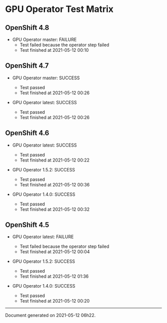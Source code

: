 
GPU Operator Test Matrix
========================

OpenShift 4.8
-------------

* GPU Operator master: FAILURE
  - Test failed because the operator step failed
  - Test finished at 2021-05-12 00:10

OpenShift 4.7
-------------

* GPU Operator master: SUCCESS
  - Test passed
  - Test finished at 2021-05-12 00:26

* GPU Operator latest: SUCCESS
  - Test passed
  - Test finished at 2021-05-12 00:26

OpenShift 4.6
-------------

* GPU Operator latest: SUCCESS
  - Test passed
  - Test finished at 2021-05-12 00:22

* GPU Operator 1.5.2: SUCCESS
  - Test passed
  - Test finished at 2021-05-12 00:36

* GPU Operator 1.4.0: SUCCESS
  - Test passed
  - Test finished at 2021-05-12 00:32

OpenShift 4.5
-------------

* GPU Operator latest: FAILURE
  - Test failed because the operator step failed
  - Test finished at 2021-05-12 00:04

* GPU Operator 1.5.2: SUCCESS
  - Test passed
  - Test finished at 2021-05-12 01:36

* GPU Operator 1.4.0: SUCCESS
  - Test passed
  - Test finished at 2021-05-12 00:20


---
Document generated on 2021-05-12 06h22.
